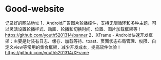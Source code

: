 # Good-website
记录好的网站地址
1、Android广告图片轮播控件，支持无限循环和多种主题，可以灵活设置轮播样式、动画、轮播和切换时间、位置、图片加载框架等！
https://github.com/youth5201314/banner
2、XFrame - Android快速开发框架：主要是封装有日志、缓存、加载等待、toast、页面状态布局管理、权限、自定义view等常用的集合框架，减少开发成本，提高软件体验！
https://github.com/youth5201314/XFrame